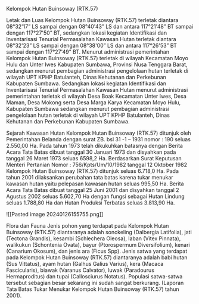Kelompok Hutan Buinsoway (RTK.57)

Letak dan Luas
Kelompok Hutan Buinsoway (RTK.57) terletak diantara 08°32'17” LS sampai dengan  08°40'43” LS dan antara 117°21'48” BT sampai dengan  117°27'50” BT, sedangkan lokasi kegiatan Identifikasi dan Inventarisasi Tenurial Permasalahan Kawasan Hutan terletak diantara 08°32'23” LS sampai dengan  08°38'00” LS dan antara 117°26'53” BT sampai dengan  117°27'49” BT.
Menurut administrasi pemerintahan Kelompok Hutan Buinsoway (RTK.57) terletak di wilayah Kecamatan Moyo Hulu dan Unter Iwes Kabupaten Sumbawa, Provinsi Nusa Tenggara Barat, sedangkan menurut pembagian administrasi pengelolaan hutan terletak di wilayah UPT KPHP Batulanteh, Dinas Kehutanan dan Perkebunan Kabupaten Sumbawa.
Sedangkan lokasi kegiatan Identifikasi dan Inventarisasi Tenurial Permasalahan Kawasan Hutan menurut administrasi pemerintahan terletak di wilayah Desa Boak Kecamatan Unter Iwes, Desa Maman, Desa Mokong serta Desa Marga Karya Kecamatan Moyo Hulu, Kabupaten Sumbawa sedangkan menurut pembagian administrasi pengelolaan hutan terletak di wilayah UPT KPHP Batulanteh, Dinas Kehutanan dan Perkebunan Kabupaten Sumbawa.

Sejarah Kawasan Hutan
Kelompok Hutan Buinsoway (RTK.57) ditunjuk oleh Pemerintahan Belanda dengan surat ZB. bsl 31 -1 – 1931 nomor : 190 seluas 2.550,00 Ha. Pada tahun 1973 telah dikukuhkan batasnya dengan Berita Acara Tata Batas dibuat tanggal 30 Januari 1973 dan disyahkan pada tanggal 26 Maret 1973 seluas 6598,2 Ha. Berdasarkan Surat Keputusan Menteri Pertanian Nomor : 756/Kpts/Um/10/1982 tanggal 12 Oktober 1982 Kelompok Hutan Buinsoway (RTK.57) ditunjuk seluas 6.718,0 Ha.
Pada tahun 2001 dilaksankan perubahan tata batas karena tukar menukar kawasan hutan yaitu pelepasan kawasan hutan seluas 995,50 Ha. Berita Acara Tata Batas dibuat tanggal 25 Juni 2001 dan disyahkan tanggal 2 Agustus 2002 seluas 5.602,70 Ha dengan fungsi sebagai Hutan Lindung seluas 1.788,80 Ha dan Hutan Produksi Terbatas seluas 3.813,90 Ha.

![[Pasted image 20240126155755.png]]

Flora dan Fauna 
Jenis pohon yang terdapat pada Kelompok Hutan Buinsoway (RTK.57) diantaranya adalah  sonokeling (Dalbergia Latifolia), jati (Tectona Grandis), kesambi (Schlechera Oleosa), laban (Vitex Pinnata), walikukun (Schontenia Ovata), bayur (Ptorospermum Diversifolium), kenari (Canarium Okosum), dan jenis ara (Ficus Spp).
Jenis satwa yang terdapat pada Kelompok Hutan Buinsoway (RTK.57) diantaranya adalah babi hutan (Sus Vittatus), ayam hutan (Galhus Galius Varius), kera (Macaca Fascicularis), biawak (Varanus Calvator), luwak (Paradourus Hermaproditus) dan tupai (Callosciurus Notatus). Populasi satwa-satwa tersebut sebagian besar sekarang ini sudah sangat berkurang. (Laporan Tata Batas Tukar Menukar Kelompok Hutan Buinsoway (RTK.57) tahun 2001).